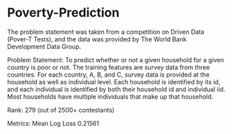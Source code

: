 # Poverty-Prediction

The problem statement was taken from a competition on Driven Data (Pover-T Tests), and the data was provided by The World Bank Development Data Group.

Problem Statement: To predict whether or not a given household for a given country is poor or not. The training features are survey data from three countries. For each country, A, B, and C, survey data is provided at the household as well as individual level. Each household is identified by its id, and each individual is identified by both their household id and individual iid. Most households have multiple individuals that make up that household.

Rank: 279 (out of 2500+ contestants)

Metrics: Mean Log Loss 0.21561
